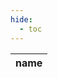 ```yaml
---
hide:
  - toc
---
```

| name |
| ---- |


<div style="width:100%; height:700px;" id="tree"></div>

<script>
  document.onreadystatechange = function () {
     if (document.readyState == "complete") {
     	  let family = new FamilyTree(document.getElementById("tree"), {
            nodeBinding: {field_0: "name",field_1: "title",field_2: "house",img_0: "photo" },
            siblingSpread: 150,
            template: "john",
            editForm: {
            photoBinding: "photo",
            buttons: null
            },
            filterBy: {
	            gender: {},
	            house: {} ,
	            status: {
		            Deceased: { checked:false }
	            }
            },
            nodes:  [{"id":1,"photo":"../../images/Eira ferch Gwyn.jpg","name":"Eira ferch Gwyn","pids":[2],"gender":"female","house":"House Snowridge","status":"Alive"},{"id":2,"photo":"../../images/Emrys ap Bran.jpg","name":"Emrys ap Bran","pids":[1],"gender":"male","house":"House Dolforwyn","status":"Alive"}]
		})
	}
}
</script>